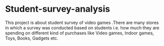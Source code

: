 # Student-survey-analysis
This project is about student survey of video games .There are many stores in which a survey was conducted  based on students i.e. how much they are spending on different kind of purchases  like Video games, Indoor games, Toys, Books, Gadgets etc. 
